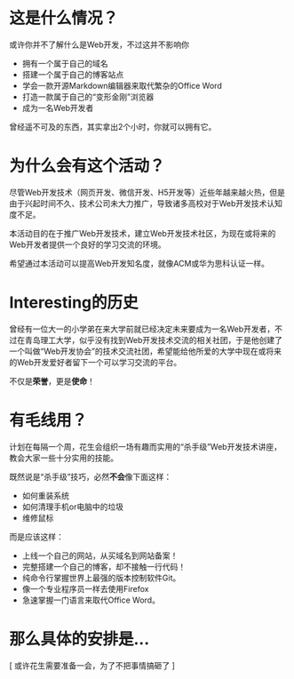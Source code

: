 # 这是什么情况？

或许你并不了解什么是Web开发，不过这并不影响你

- 拥有一个属于自己的域名
- 搭建一个属于自己的博客站点
- 学会一款开源Markdown编辑器来取代繁杂的Office Word
- 打造一款属于自己的“变形金刚”浏览器
- 成为一名Web开发者

曾经遥不可及的东西，其实拿出2个小时，你就可以拥有它。

# 为什么会有这个活动？

尽管Web开发技术（网页开发、微信开发、H5开发等）近些年越来越火热，但是由于兴起时间不久、技术公司未大力推广，导致诸多高校对于Web开发技术认知度不足。

本活动目的在于推广Web开发技术，建立Web开发技术社区，为现在或将来的Web开发者提供一个良好的学习交流的环境。

希望通过本活动可以提高Web开发知名度，就像ACM或华为思科认证一样。

# Interesting的历史

曾经有一位大一的小学弟在来大学前就已经决定未来要成为一名Web开发者，不过在青岛理工大学，似乎没有找到Web开发技术交流的相关社团，于是他创建了一个叫做“Web开发协会”的技术交流社团，希望能给他所爱的大学中现在或将来的Web开发爱好者留下一个可以学习交流的平台。

不仅是**荣誉**，更是**使命**！

# 有毛线用？

计划在每隔一个周，花生会组织一场有趣而实用的“杀手级”Web开发技术讲座，教会大家一些十分实用的技能。

既然说是“杀手级”技巧，必然**不会**像下面这样：

- 如何重装系统
- 如何清理手机or电脑中的垃圾
- 维修鼠标

而是应该这样：

- 上线一个自己的网站，从买域名到网站备案！
- 完整搭建一个自己的博客，却不接触一行代码！
- 纯命令行掌握世界上最强的版本控制软件Git。
- 像一个专业程序员一样去使用Firefox
- 急速掌握一门语言来取代Office Word。

# 那么具体的安排是...

[ 或许花生需要准备一会，为了不把事情搞砸了 ]
